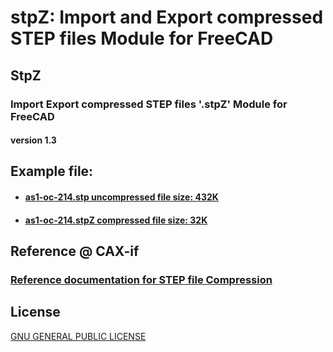 stpZ: Import and Export compressed STEP files Module for FreeCAD
================================================================


StpZ
----

### Import Export compressed STEP files '.stpZ' Module for FreeCAD
#### version 1.3 


Example file:
-------------
* #### [as1-oc-214.stp uncompressed file size: 432K](example/as1-oc-214.stp)
* #### [as1-oc-214.stpZ compressed file size: 32K](example/as1-oc-214.stpZ)


Reference @ CAX-if
------------------
### [Reference documentation for STEP file Compression](https://www.cax-if.org/documents/rec_prac_file_compression_v12.pdf)


License
-------

[GNU GENERAL PUBLIC LICENSE](https://www.gnu.org/licenses/gpl.html)
